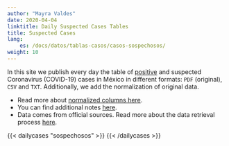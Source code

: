 ```yaml
---
author: "Mayra Valdes"
date: 2020-04-04
linktitle: Daily Suspected Cases Tables
title: Suspected Cases
lang:
    es: /docs/datos/tablas-casos/casos-sospechosos/
weight: 10
---
```


In this site we publish every day the table of [positive]([/en/data/cases-tables/positive-cases/]) and suspected Coronavirus (COVID-19) cases in México in different formats: `PDF` (original), `CSV` and `TXT`. Additionally, we add the normalization of original data.

* Read more about [normalized columns here](/en/data/cases-tables/normalization/). 
* You can find additional notes [here](/en/data/cases-tables/). 
* Data comes from official sources. Read more about the data retrieval process [here](/en/methodology/).

{{< dailycases "sospechosos" >}}
{{< /dailycases >}}